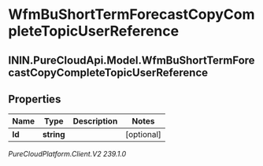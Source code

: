 # WfmBuShortTermForecastCopyCompleteTopicUserReference

## ININ.PureCloudApi.Model.WfmBuShortTermForecastCopyCompleteTopicUserReference

## Properties

|Name | Type | Description | Notes|
|------------ | ------------- | ------------- | -------------|
| **Id** | **string** |  | [optional] |



_PureCloudPlatform.Client.V2 239.1.0_
